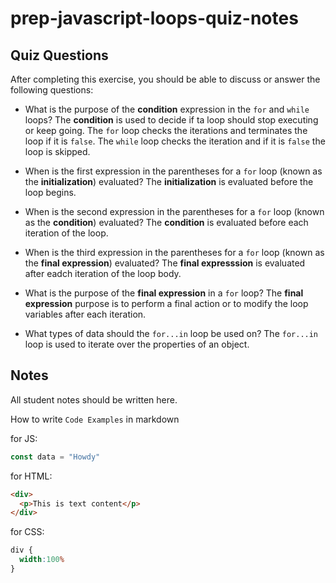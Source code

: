 # prep-javascript-loops-quiz-notes



## Quiz Questions

After completing this exercise, you should be able to discuss or answer the following questions:

- What is the purpose of the **condition** expression in the `for` and `while` loops?
  The **condition** is used to decide if ta loop should stop executing or keep going.
  The `for` loop checks the iterations and terminates the loop if it is `false`.
  The `while` loop checks the iteration and if it is `false` the loop is skipped.

- When is the first expression in the parentheses for a `for` loop (known as the **initialization**) evaluated?
  The **initialization** is evaluated before the loop begins.

- When is the second expression in the parentheses for a `for` loop (known as the **condition**) evaluated?
  The **condition** is evaluated before each iteration of the loop.

- When is the third expression in the parentheses for a `for` loop (known as the **final expression**) evaluated?
  The **final expresssion** is evaluated after eadch iteration of the loop body.

- What is the purpose of the **final expression** in a `for` loop?
  The **final expression** purpose is to perform a final action or to modify the loop variables after each iteration.

- What types of data should the `for...in` loop be used on?
  The `for...in` loop is used to iterate over the properties of an object.


## Notes

All student notes should be written here.


How to write `Code Examples` in markdown

for JS:
```javascript
const data = "Howdy"
```

for HTML:
```html
<div>
  <p>This is text content</p>
</div>
```

for CSS:
```css
div {
  width:100%
}
```
